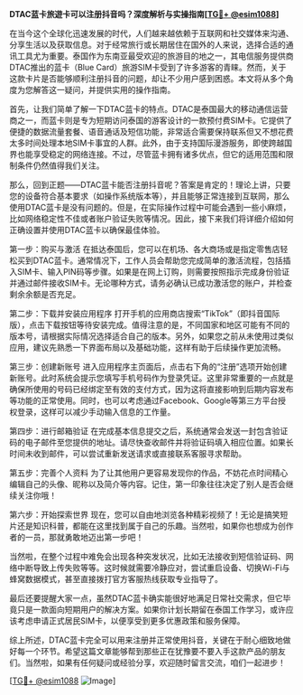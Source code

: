 **DTAC蓝卡旅遊卡可以注册抖音吗？深度解析与实操指南[[TG💪+ @esim1088](https://t.me/s/esim1088)]**

在当今这个全球化迅速发展的时代，人们越来越依赖于互联网和社交媒体来沟通、分享生活以及获取信息。对于经常旅行或长期居住在国外的人来说，选择合适的通讯工具尤为重要。泰国作为东南亚最受欢迎的旅游目的地之一，其电信服务提供商DTAC推出的蓝卡（Blue Card）旅游SIM卡受到了许多游客的青睐。然而，关于这款卡片是否能够顺利注册抖音的问题，却让不少用户感到困惑。本文将从多个角度为您解答这一疑问，并提供实用的操作指南。

首先，让我们简单了解一下DTAC蓝卡的特点。DTAC是泰国最大的移动通信运营商之一，而蓝卡则是专为短期访问泰国的游客设计的一款预付费SIM卡。它提供了便捷的数据流量套餐、语音通话及短信功能，非常适合需要保持联系但又不想花费太多时间处理本地SIM卡事宜的人群。此外，由于支持国际漫游服务，即使跨越国界也能享受稳定的网络连接。不过，尽管蓝卡拥有诸多优点，但它的适用范围和限制条件仍然值得我们关注。

那么，回到正题——DTAC蓝卡能否注册抖音呢？答案是肯定的！理论上讲，只要您的设备符合基本要求（如操作系统版本等），并且能够正常连接到互联网，那么使用DTAC蓝卡是没有问题的。但是，在实际操作过程中可能会遇到一些小麻烦，比如网络稳定性不佳或者账户验证失败等情况。因此，接下来我们将详细介绍如何正确设置并使用DTAC蓝卡以确保最佳体验。

第一步：购买与激活
在抵达泰国后，您可以在机场、各大商场或是指定零售店轻松买到DTAC蓝卡。通常情况下，工作人员会帮助您完成简单的激活流程，包括插入SIM卡、输入PIN码等步骤。如果是在网上订购，则需要按照指示完成身份验证并通过邮件接收SIM卡。无论哪种方式，请务必确认已成功激活您的账户，并检查剩余余额是否充足。

第二步：下载并安装应用程序
打开手机的应用商店搜索“TikTok”（即抖音国际版），点击下载按钮等待安装完成。值得注意的是，不同国家和地区可能有不同的版本号，请根据实际情况选择适合自己的版本。另外，如果您之前从未使用过类似应用，建议先熟悉一下界面布局以及基础功能，这样有助于后续操作更加流畅。

第三步：创建新账号
进入应用程序主页面后，点击右下角的“注册”选项开始创建新账号。此时系统会提示您填写手机号码作为登录凭证。这里非常重要的一点就是确保所使用的号码已经绑定至有效的支付方式，因为这将直接影响到后期内容发布等功能的正常使用。同时，也可以考虑通过Facebook、Google等第三方平台授权登录，这样可以减少手动输入信息的工作量。

第四步：进行邮箱验证
在完成基本信息提交之后，系统通常会发送一封包含验证码的电子邮件至您提供的地址。请尽快查收邮件并将验证码填入相应位置。如果长时间未收到邮件，可以尝试重新发送请求或直接联系客服寻求帮助。

第五步：完善个人资料
为了让其他用户更容易发现你的作品，不妨花点时间精心编辑自己的头像、昵称以及简介等内容。记住，第一印象往往决定了别人是否会继续关注你哦！

第六步：开始探索世界
现在，您可以自由地浏览各种精彩视频了！无论是搞笑短片还是知识科普，都能在这里找到属于自己的乐趣。当然啦，如果你也想成为创作者的一员，那就勇敢地迈出第一步吧！

当然啦，在整个过程中难免会出现各种突发状况，比如无法接收到短信验证码、网络中断导致上传失败等等。这时候就需要冷静应对，尝试重启设备、切换Wi-Fi与蜂窝数据模式，甚至直接拨打官方客服热线获取专业指导了。

最后还要提醒大家一点，虽然DTAC蓝卡确实能很好地满足日常社交需求，但它毕竟只是一款面向短期用户的解决方案。如果你计划长期留在泰国工作学习，或许应该考虑申请正式居民SIM卡，以便享受到更多优惠政策和服务保障。

综上所述，DTAC蓝卡完全可以用来注册并正常使用抖音，关键在于耐心细致地做好每一个环节。希望这篇文章能够帮到那些正在犹豫要不要入手这款产品的朋友们。当然啦，如果有任何疑问或经验分享，欢迎随时留言交流，咱们一起进步！

[[TG💪+ @esim1088](https://t.me/s/esim1088) ![Image](https://i.postimg.cc/4NQfJmqS/Snipaste-2025-05-13-00-14-12.png)]